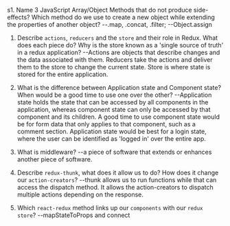 s1.  Name 3 JavaScript Array/Object Methods that do not produce side-effects? Which method do we use to create a new object while extending the properties of another object?
--.map, .concat, .filter; 
--Object.assign

1.  Describe `actions`, `reducers` and the `store` and their role in Redux. What does each piece do? Why is the store known as a 'single source of truth' in a redux application?
--Actions are objects that describe changes and the data associated with them. Reducers take the actions and deliver them to the store to change the current state. Store is where state is stored for the entire application. 

1.  What is the difference between Application state and Component state? When would be a good time to use one over the other?
--Application state holds the state that can be accessed by all components in the application, whereas component state can only be accessed by that component and its children. A good time to use component state would be for form data that only applies to that component, such as a comment section. Application state would be best for a login state, where the user can be identified as 'logged in' over the entire app.

1.  What is middleware?
--a piece of software that extends or enhances another piece of software.

1.  Describe `redux-thunk`, what does it allow us to do? How does it change our `action-creators`?
--thunk allows us to run functions while that can access the dispatch method. It allows the action-creators to dispatch multiple actions depending on the response.

1.  Which `react-redux` method links up our `components` with our `redux store`?
--mapStateToProps and connect

